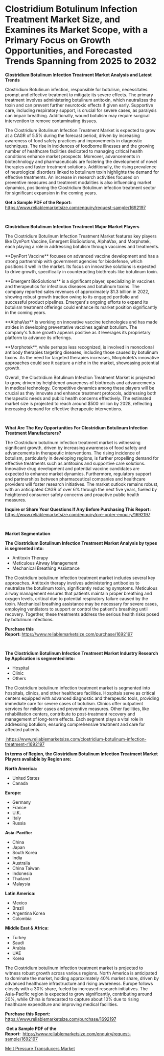 <p><h1>Clostridium Botulinum Infection Treatment Market Size, and Examines its Market Scope, with a Primary Focus on Growth Opportunities, and Forecasted Trends Spanning from 2025 to 2032</h1></p><p><strong>Clostridium Botulinum Infection Treatment Market Analysis and Latest Trends</strong></p>
<p><p>Clostridium Botulinum infection, responsible for botulism, necessitates prompt and effective treatment to mitigate its severe effects. The primary treatment involves administering botulinum antitoxin, which neutralizes the toxin and can prevent further neurotoxic effects if given early. Supportive care, including respiratory support, is crucial for severe cases, as paralysis can impair breathing. Additionally, wound botulism may require surgical intervention to remove contaminating tissues.</p><p>The Clostridium Botulinum Infection Treatment Market is expected to grow at a CAGR of 5.5% during the forecast period, driven by increasing awareness of food safety practices and improvements in diagnostic techniques. The rise in incidences of foodborne illnesses and the growing number of healthcare facilities dedicated to managing critical health conditions enhance market prospects. Moreover, advancements in biotechnology and pharmaceuticals are fostering the development of novel therapies and faster treatment solutions. Additionally, the rising prevalence of neurological disorders linked to botulinum toxin highlights the demand for effective treatments. An increase in research activities focused on preventive measures and treatment modalities is also influencing market dynamics, positioning the Clostridium Botulinum infection treatment sector for significant expansion in the coming years.</p></p>
<p><strong>Get a Sample PDF of the Report:&nbsp;</strong> <a href="https://www.reliablemarketsize.com/enquiry/request-sample/1692197?utm_campaign=1884&utm_medium=2&utm_source=Github&utm_content=ia&utm_term=07012025&utm_id=clostridium-botulinum-infection-treatment">https://www.reliablemarketsize.com/enquiry/request-sample/1692197</a></p>
<p>&nbsp;</p>
<p><strong>Clostridium Botulinum Infection Treatment Major Market Players</strong></p>
<p><p>The Clostridium Botulinum Infection Treatment Market features key players like DynPort Vaccine, Emergent BioSolutions, AlphaVax, and Morphotek, each playing a role in addressing botulism through vaccines and treatments. </p><p>**DynPort Vaccine** focuses on advanced vaccine development and has a strong partnership with government agencies for biodefense, which positions it well in the market. Its focus on innovative solutions is expected to drive growth, specifically in counteracting biothreats like botulinum toxin.</p><p>**Emergent BioSolutions** is a significant player, specializing in vaccines and therapeutics for infectious diseases and botulinum toxins. The company reported sales revenues of approximately $1.3 billion in 2022, showing robust growth traction owing to its engaged portfolio and successful product pipelines. Emergent's ongoing efforts to expand its botulism treatment offerings could enhance its market position significantly in the coming years.</p><p>**AlphaVax** is working on innovative vaccine technologies and has made strides in developing preventative vaccines against botulism. The company's future growth appears positive as it leverages its proprietary platform to advance its offerings.</p><p>**Morphotek**, while perhaps less recognized, is involved in monoclonal antibody therapies targeting diseases, including those caused by botulinum toxins. As the need for targeted therapies increases, Morphotek’s innovative approaches could see it capture a niche in the market, showcasing potential growth.</p><p>Overall, the Clostridium Botulinum Infection Treatment Market is projected to grow, driven by heightened awareness of biothreats and advancements in medical technology. Competitive dynamics among these players will be crucial as they innovate and enhance treatment protocols, addressing both therapeutic needs and public health concerns effectively. The estimated market size is projected to reach around $500 million by 2028, reflecting increasing demand for effective therapeutic interventions.</p></p>
<p>&nbsp;</p>
<p><strong>What Are The Key Opportunities For Clostridium Botulinum Infection Treatment Manufacturers?</strong></p>
<p><p>The Clostridium botulinum infection treatment market is witnessing significant growth, driven by increasing awareness of food safety and advancements in therapeutic interventions. The rising incidence of botulism, particularly in developing regions, is further propelling demand for effective treatments such as antitoxins and supportive care solutions. Innovative drug development and potential vaccine candidates are expected to enhance market dynamics. Furthermore, regulatory support and partnerships between pharmaceutical companies and healthcare providers will foster research initiatives. The market outlook remains robust, with an anticipated CAGR of over 6% through the next five years, fueled by heightened consumer safety concerns and proactive public health measures.</p></p>
<p><strong>Inquire or Share Your Questions If Any Before Purchasing This Report:</strong> <a href="https://www.reliablemarketsize.com/enquiry/pre-order-enquiry/1692197?utm_campaign=1884&utm_medium=2&utm_source=Github&utm_content=ia&utm_term=07012025&utm_id=clostridium-botulinum-infection-treatment">https://www.reliablemarketsize.com/enquiry/pre-order-enquiry/1692197</a></p>
<p>&nbsp;</p>
<p><strong>Market Segmentation</strong></p>
<p><strong>The Clostridium Botulinum Infection Treatment Market Analysis by types is segmented into:</strong></p>
<p><ul><li>Antitoxin Therapy</li><li>Meticulous Airway Management</li><li>Mechanical Breathing Assistance</li></ul></p>
<p><p>The Clostridium botulinum infection treatment market includes several key approaches. Antitoxin therapy involves administering antibodies to neutralize the botulinum toxin, significantly reducing symptoms. Meticulous airway management ensures that patients maintain proper breathing and oxygen levels, critical due to potential respiratory failure caused by the toxin. Mechanical breathing assistance may be necessary for severe cases, employing ventilators to support or control the patient's breathing until recovery. Together, these treatments address the serious health risks posed by botulinum infections.</p></p>
<p><strong>Purchase this Report:&nbsp;</strong><a href="https://www.reliablemarketsize.com/purchase/1692197?utm_campaign=1884&utm_medium=2&utm_source=Github&utm_content=ia&utm_term=07012025&utm_id=clostridium-botulinum-infection-treatment">https://www.reliablemarketsize.com/purchase/1692197</a></p>
<p>&nbsp;</p>
<p><strong>The Clostridium Botulinum Infection Treatment Market Industry Research by Application is segmented into:</strong></p>
<p><ul><li>Hospital</li><li>Clinic</li><li>Others</li></ul></p>
<p><p>The Clostridium botulinum infection treatment market is segmented into hospitals, clinics, and other healthcare facilities. Hospitals serve as critical centers equipped with advanced diagnostic and therapeutic tools, providing immediate care for severe cases of botulism. Clinics offer outpatient services for milder cases and preventive measures. Other facilities, like rehabilitation centers, contribute to post-treatment recovery and management of long-term effects. Each segment plays a vital role in addressing botulism, ensuring comprehensive treatment and care for affected patients.</p></p>
<p><a href="https://www.reliablemarketsize.com/clostridium-botulinum-infection-treatment-r1692197?utm_campaign=1884&utm_medium=2&utm_source=Github&utm_content=ia&utm_term=07012025&utm_id=clostridium-botulinum-infection-treatment">&nbsp;https://www.reliablemarketsize.com/clostridium-botulinum-infection-treatment-r1692197</a></p>
<p><strong>In terms of Region, the Clostridium Botulinum Infection Treatment Market Players available by Region are:</strong></p>
<p>
    <p> <strong> North America: </strong>
        <ul>
            <li>United States</li>
            <li>Canada</li>
        </ul>
        </p> 
    <p> <strong> Europe: </strong>
        <ul>
            <li>Germany</li>
            <li>France</li>
            <li>U.K.</li>
            <li>Italy</li>
            <li>Russia</li>
        </ul>
        </p> 
    <p> <strong> Asia-Pacific: </strong>
        <ul>
            <li>China</li>
            <li>Japan</li>
            <li>South Korea</li>
            <li>India</li>
            <li>Australia</li>
            <li>China Taiwan</li>
            <li>Indonesia</li>
            <li>Thailand</li>
            <li>Malaysia</li>
        </ul>
        </p> 
    <p> <strong> Latin America: </strong>
        <ul>
            <li>Mexico</li>
            <li>Brazil</li>
            <li>Argentina Korea</li>
            <li>Colombia</li>
        </ul>
        </p> 
    <p> <strong> Middle East & Africa: </strong>
        <ul>
            <li>Turkey</li>
            <li>Saudi</li>
            <li>Arabia</li>
            <li>UAE</li>
            <li>Korea</li>
        </ul>
    </p>
    </p>
<p><p>The Clostridium botulinum infection treatment market is projected to witness robust growth across various regions. North America is anticipated to dominate the market, holding approximately 40% market share, driven by advanced healthcare infrastructure and rising awareness. Europe follows closely with a 30% share, fueled by increased research initiatives. The Asia-Pacific region is expected to grow significantly, contributing around 20%, while China is forecasted to capture about 10% due to rising healthcare expenditure and improving medical facilities.</p></p>
<p><strong>Purchase this Report: </strong><a href="https://www.reliablemarketsize.com/purchase/1692197?utm_campaign=1884&utm_medium=2&utm_source=Github&utm_content=ia&utm_term=07012025&utm_id=clostridium-botulinum-infection-treatment">https://www.reliablemarketsize.com/purchase/1692197</a></p>
<p>&nbsp;<strong>Get a Sample PDF of the Report:&nbsp;&nbsp;</strong><a href="https://www.reliablemarketsize.com/enquiry/request-sample/1692197?utm_campaign=1884&utm_medium=2&utm_source=Github&utm_content=ia&utm_term=07012025&utm_id=clostridium-botulinum-infection-treatment">https://www.reliablemarketsize.com/enquiry/request-sample/1692197</a></p>
<p><strong></strong></p>
<p><p><a href="https://github.com/pizolina/Market-Research-Report-List-6/blob/main/melt-pressure-transducers-market.md?utm_campaign=1884&utm_medium=2&utm_source=Github&utm_content=ia&utm_term=07012025&utm_id=clostridium-botulinum-infection-treatment">Melt Pressure Transducers Market</a></p></p>